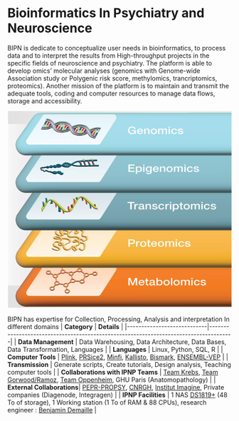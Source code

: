 # Bioinformatics In Psychiatry and Neuroscience

BIPN is dedicate to conceptualize user needs in bioinformatics, to process data and to interpret the results from High-throughput projects in the specific fields of neuroscience and psychiatry. The platform is able to develop omics’ molecular analyses (genomics with Genome-wide Association study or Polygenic risk score, methylomics, trancriptomics, proteomics). Another mission of the platform is to maintain and transmit the adequate tools, coding and computer resources to manage data flows, storage and accessibility. 

![](Modalities.png)

BIPN has expertise for Collection, Processing, Analysis and interpretation In different domains
| **Category**               | **Details**                                                                          |
|----------------------------|--------------------------------------------------------------------------------------|
| **Data Management**        | Data Warehousing, Data Architecture, Data Bases, Data Transformation, Languages      |
| **Languages**              | Linux, Python, SQL, R                                                               |
| **Computer Tools**         | [Plink](https://github.com/chrchang/plink-ng), [PRSice2](https://github.com/choishingwan/PRSice), [Minfi](https://github.com/hansenlab/minfi), [Kallisto](https://github.com/pachterlab/kallisto), [Bismark](https://github.com/FelixKrueger/Bismark), [ENSEMBL-VEP](https://github.com/Ensembl/ensembl-vep) |
| **Transmission**           | Generate scripts, Create tutorials, Design analysis, Teaching computer tools        |
| **Collaborations with IPNP Teams** | [Team Krebs](https://ipnp.paris5.inserm.fr/recherche/equipes-et-projets/7-equipe-krebs), [Team Gorwood/Ramoz](https://ipnp.paris5.inserm.fr/recherche/equipes-et-projets/11-equipe-gorwood), [Team Oppenheim](https://ipnp.paris5.inserm.fr/recherche/equipes-et-projets/18-equipe-oppenheim), GHU Paris (Anatomopathology) |
| **External Collaborations**| [PEPR-PROPSY](https://pepr-propsy.fr), [CNRGH](https://jacob.cea.fr/drf/ifrancoisjacob/english/Pages/Departments/CNRGH.aspx), [Institut Imagine](https://www.institutimagine.org/en), Private companies (Diagenode, Integragen)     |
| **IPNP Facilities**        | 1 NAS [DS1819+](https://global.download.synology.com/download/Document/Hardware/DataSheet/DiskStation/19-year/DS1819+/fre/Synology_DS1819_Plus_Data_Sheet_fre.pdf) (48 To of storage), 1 Working station (1 To of RAM & 88 CPUs), research engineer : [Benjamin Demaille](https://www.linkedin.com/in/benjamin-demaille/) |

<!--

**Here are some ideas to get you started:**

🙋‍♀️ A short introduction - what is your organization all about?
🌈 Contribution guidelines - how can the community get involved?
👩‍💻 Useful resources - where can the community find your docs? Is there anything else the community should know?
🍿 Fun facts - what does your team eat for breakfast?
🧙 Remember, you can do mighty things with the power of [Markdown](https://docs.github.com/github/writing-on-github/getting-started-with-writing-and-formatting-on-github/basic-writing-and-formatting-syntax)
-->
